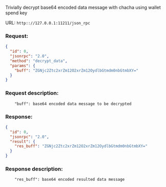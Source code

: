 Trivially decrypt base64 encoded data message with chacha using wallet spend key

URL: ```http:://127.0.0.1:11211/json_rpc```
### Request: 
```json
{
  "id": 0,
  "jsonrpc": "2.0",
  "method": "decrypt_data",
  "params": {
    "buff": "ZGNjc2Ztc2xrZm12O2xrZm12OydlbGtmdm0nbGtmbXY="
  }
}
```
### Request description: 
```
    "buff": base64 encoded data message to be decrypted

```
### Response: 
```json
{
  "id": 0,
  "jsonrpc": "2.0",
  "result": {
    "res_buff": "ZGNjc2Ztc2xrZm12O2xrZm12OydlbGtmdm0nbGtmbXY="
  }
}
```
### Response description: 
```
    "res_buff": base64 encoded resulted data message

```

